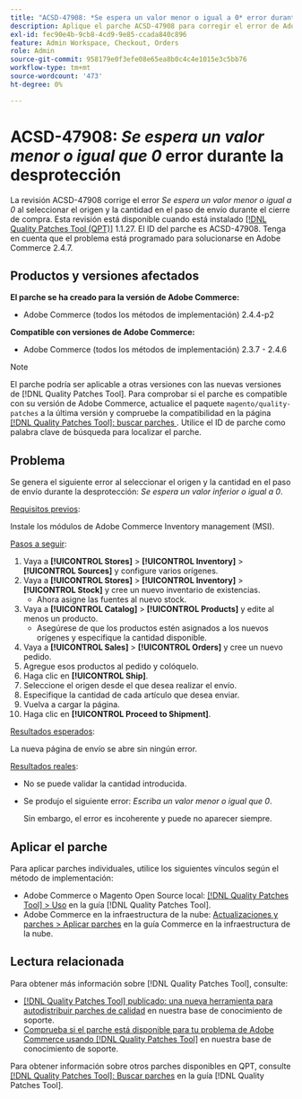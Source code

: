 ```yaml
---
title: "ACSD-47908: *Se espera un valor menor o igual a 0* error durante la desprotección"
description: Aplique el parche ACSD-47908 para corregir el error de Adobe Commerce *Se espera un valor menor o igual a 0* al seleccionar el origen y la cantidad en el paso de envío durante el cierre de compra.
exl-id: fec90e4b-9cb8-4cd9-9e85-ccada840c896
feature: Admin Workspace, Checkout, Orders
role: Admin
source-git-commit: 958179e0f3efe08e65ea8b0c4c4e1015e3c5bb76
workflow-type: tm+mt
source-wordcount: '473'
ht-degree: 0%

---
```


# ACSD-47908: *Se espera un valor menor o igual que 0* error durante la desprotección

La revisión ACSD-47908 corrige el error *Se espera un valor menor o igual a 0* al seleccionar el origen y la cantidad en el paso de envío durante el cierre de compra. Esta revisión está disponible cuando está instalado [[!DNL Quality Patches Tool (QPT)]](/help/announcements/adobe-commerce-announcements/magento-quality-patches-released-new-tool-to-self-serve-quality-patches.md) 1.1.27. El ID del parche es ACSD-47908. Tenga en cuenta que el problema está programado para solucionarse en Adobe Commerce 2.4.7.

## Productos y versiones afectados

**El parche se ha creado para la versión de Adobe Commerce:**

* Adobe Commerce (todos los métodos de implementación) 2.4.4-p2

**Compatible con versiones de Adobe Commerce:**

* Adobe Commerce (todos los métodos de implementación) 2.3.7 - 2.4.6

>[!NOTE]
>
>El parche podría ser aplicable a otras versiones con las nuevas versiones de [!DNL Quality Patches Tool]. Para comprobar si el parche es compatible con su versión de Adobe Commerce, actualice el paquete `magento/quality-patches` a la última versión y compruebe la compatibilidad en la página [[!DNL Quality Patches Tool]: buscar parches ](https://experienceleague.adobe.com/tools/commerce-quality-patches/index.html?lang=es). Utilice el ID de parche como palabra clave de búsqueda para localizar el parche.

## Problema

Se genera el siguiente error al seleccionar el origen y la cantidad en el paso de envío durante la desprotección: *Se espera un valor inferior o igual a 0*.

<u>Requisitos previos</u>:

Instale los módulos de Adobe Commerce Inventory management (MSI).

<u>Pasos a seguir</u>:

1. Vaya a **[!UICONTROL Stores]** > **[!UICONTROL Inventory]** > **[!UICONTROL Sources]** y configure varios orígenes.
1. Vaya a **[!UICONTROL Stores]** > **[!UICONTROL Inventory]** > **[!UICONTROL Stock]** y cree un nuevo inventario de existencias.
   * Ahora asigne las fuentes al nuevo stock.
1. Vaya a **[!UICONTROL Catalog]** > **[!UICONTROL Products]** y edite al menos un producto.
   * Asegúrese de que los productos estén asignados a los nuevos orígenes y especifique la cantidad disponible.
1. Vaya a **[!UICONTROL Sales]** > **[!UICONTROL Orders]** y cree un nuevo pedido.
1. Agregue esos productos al pedido y colóquelo.
1. Haga clic en **[!UICONTROL Ship]**.
1. Seleccione el origen desde el que desea realizar el envío.
1. Especifique la cantidad de cada artículo que desea enviar.
1. Vuelva a cargar la página.
1. Haga clic en **[!UICONTROL Proceed to Shipment]**.

<u>Resultados esperados</u>:

La nueva página de envío se abre sin ningún error.

<u>Resultados reales</u>:

* No se puede validar la cantidad introducida.
* Se produjo el siguiente error: *Escriba un valor menor o igual que 0*.

  Sin embargo, el error es incoherente y puede no aparecer siempre.

## Aplicar el parche

Para aplicar parches individuales, utilice los siguientes vínculos según el método de implementación:

* Adobe Commerce o Magento Open Source local: [[!DNL Quality Patches Tool] > Uso](https://experienceleague.adobe.com/docs/commerce-operations/tools/quality-patches-tool/usage.html?lang=es) en la guía [!DNL Quality Patches Tool].
* Adobe Commerce en la infraestructura de la nube: [Actualizaciones y parches > Aplicar parches](https://experienceleague.adobe.com/docs/commerce-cloud-service/user-guide/develop/upgrade/apply-patches.html?lang=es) en la guía Commerce en la infraestructura de la nube.

## Lectura relacionada

Para obtener más información sobre [!DNL Quality Patches Tool], consulte:

* [[!DNL Quality Patches Tool] publicado: una nueva herramienta para autodistribuir parches de calidad](/help/announcements/adobe-commerce-announcements/magento-quality-patches-released-new-tool-to-self-serve-quality-patches.md) en nuestra base de conocimiento de soporte.
* [Comprueba si el parche está disponible para tu problema de Adobe Commerce usando [!DNL Quality Patches Tool]](/help/support-tools/patches-available-in-qpt-tool/check-patch-for-magento-issue-with-magento-quality-patches.md) en nuestra base de conocimiento de soporte.

Para obtener información sobre otros parches disponibles en QPT, consulte [[!DNL Quality Patches Tool]: Buscar parches](https://experienceleague.adobe.com/tools/commerce-quality-patches/index.html?lang=es) en la guía [!DNL Quality Patches Tool].
